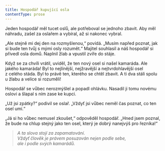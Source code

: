 ```yaml
---
title: Hospodář kupující osla
contentType: prose
---
```


Jeden hospodář měl tucet oslů, ale potřeboval se jednoho zbavit. Aby měl náhradu, zašel za oslařem a vybíral, až si nakonec vybral.

„Ale stejně mi dej den na rozmyšlenou,“ povídá. „Musím napřed poznat, jak si bude ten tvůj s mými osly rozumět.“ Majitel souhlasil a náš hospodář si přivedl osla domů. Naplnil žlab a vpustil zvíře do stáje.

Když se za chvíli vrátil, uviděl, že ten nový osel si našel kamaráda. Ale jakého kamaráda! Byl to nejlínější, nejžravější a nejtvrdohlavější osel z celého stáda. Byl to právě ten, kterého se chtěl zbavit. A ti dva stáli spolu u žlabu a velice si rozuměli!

Hospodář se vůbec nerozmýšlel a popadl ohlávku. Nasadil ji tomu novému oslovi a šlapal s ním zase ke kupci.

„Už jsi zpátky?“ podivil se oslař. „Vždyť jsi vůbec neměl čas poznat, co ten osel umí.“

„Já si ho vůbec nemusel zkoušet,“ odpověděl hospodář. „Hned jsem poznal, že bude na chlup stejný jako ten osel, který je dobrý nanejvýš pro řezníka!“

  

> _A ta slova stojí za zapamatování.  
> Vždyť člověk je právem posuzován nejen podle sebe,  
> ale i podle svých kamarádů._
